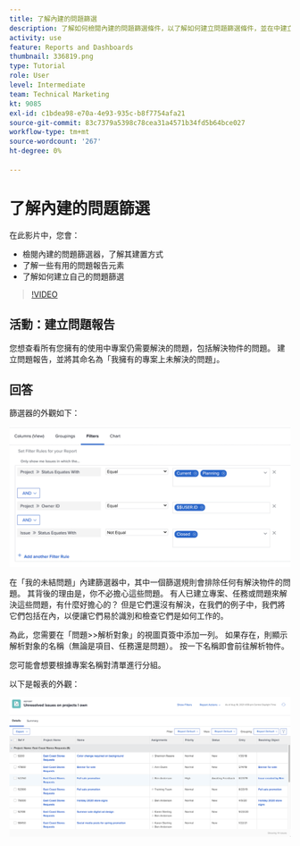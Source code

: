```yaml
---
title: 了解內建的問題篩選
description: 了解如何檢閱內建的問題篩選條件，以了解如何建立問題篩選條件，並在中建立您自己的問題篩選條件 [!DNL  Workfront].
activity: use
feature: Reports and Dashboards
thumbnail: 336819.png
type: Tutorial
role: User
level: Intermediate
team: Technical Marketing
kt: 9085
exl-id: c1bdea98-e70a-4e93-935c-b8f7754afa21
source-git-commit: 83c7379a5398c78cea31a4571b34fd5b64bce027
workflow-type: tm+mt
source-wordcount: '267'
ht-degree: 0%

---
```


# 了解內建的問題篩選

在此影片中，您會：

* 檢閱內建的問題篩選器，了解其建置方式
* 了解一些有用的問題報告元素
* 了解如何建立自己的問題篩選

>[!VIDEO](https://video.tv.adobe.com/v/336819/?quality=12)

## 活動：建立問題報告

您想查看所有您擁有的使用中專案仍需要解決的問題，包括解決物件的問題。 建立問題報告，並將其命名為「我擁有的專案上未解決的問題」。

## 回答

篩選器的外觀如下：

![建立問題篩選的畫面影像](assets/opening-built-in-issue-filters-1.png)

在「我的未結問題」內建篩選器中，其中一個篩選規則會排除任何有解決物件的問題。 其背後的理由是，你不必擔心這些問題。 有人已建立專案、任務或問題來解決這些問題，有什麼好擔心的？ 但是它們還沒有解決，在我們的例子中，我們將它們包括在內，以便讓它們易於識別和檢查它們是如何工作的。

為此，您需要在「問題>>解析對象」的視圖頁簽中添加一列。 如果存在，則顯示解析對象的名稱（無論是項目、任務還是問題）。 按一下名稱即會前往解析物件。

您可能會想要根據專案名稱對清單進行分組。

以下是報表的外觀：

![問題報告的影像](assets/opening-built-in-issue-filters-2.png)
